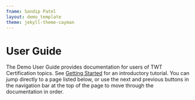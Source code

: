 ```yaml
---
fname: Sandip Patel
layout: demo_template
theme: jekyll-theme-cayman
---
```


# User Guide

The Demo User Guide provides documentation for users of TWT Certification topics. See [Getting Started](/page2.md) for an introductory tutorial. You can jump directly 
to a page listed below, or use the next and previous buttons in the navigation bar at the top of the page to move through the documentation in order.